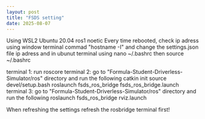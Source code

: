 ```yaml
---
layout: post
title: "FSDS setting"
date: 2025-08-07
---
```

Using WSL2 Ubuntu 20.04 ros1 noetic
Every time rebooted, check ip adress using window terminal commad "hostname -I"
and change the settings.json file ip adress
and in ubunut terminal using nano ~/.bashrc then source ~/.bashrc


terminal 1: run roscore
terminal 2: go to "Formula-Student-Driverless-Simulator/ros" directory and run the following
            catkin init 
            source devel/setup.bash
            roslaunch fsds_ros_bridge fsds_ros_bridge.launch
terminal 3: go to "Formula-Student-Driverless-Simulator/ros" directory and run the following
            roslaunch fsds_ros_bridge rviz.launch

When refreshing the settings refresh the rosbridge terminal first!